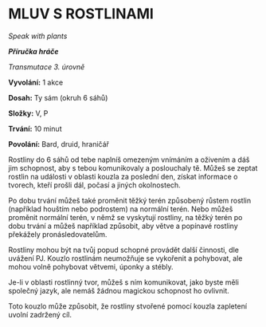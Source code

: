 # MLUV S ROSTLINAMI

*Speak with plants*

***Příručka hráče***

*Transmutace 3. úrovně*

**Vyvolání:** 1 akce

**Dosah:** Ty sám (okruh 6 sáhů)

**Složky:** V, P

**Trvání:** 10 minut

**Povolání:** Bard, druid, hraničář

Rostliny do 6 sáhů od tebe naplníš omezeným vnímáním a oživením a dáš jim schopnost, aby s tebou komunikovaly a poslouchaly tě. Můžeš se zeptat rostlin na události v oblasti kouzla za poslední den, získat informace o tvorech, kteří prošli dál, počasí a jiných okolnostech. 

Po dobu trvání můžeš také proměnit těžký terén způsobený růstem rostlin (například houštím nebo podrostem) na normální terén. Nebo můžeš proměnit normální terén, v němž se vyskytují rostliny, na těžký terén po dobu trvání a můžeš například způsobit, aby větve a popínavé rostliny překážely pronásledovatelům. 

Rostliny mohou být na tvůj popud schopné provádět další činnosti, dle uvážení PJ. Kouzlo rostlinám neumožňuje se vykořenit a pohybovat, ale mohou volně pohybovat větvemi, úponky a stébly. 

Je-li v oblasti rostlinný tvor, můžeš s ním komunikovat, jako byste měli společný jazyk, ale nemáš žádnou magickou schopnost ho ovlivnit. 

Toto kouzlo může způsobit, že rostliny stvořené pomocí kouzla zapletení uvolní zadržený cíl.
